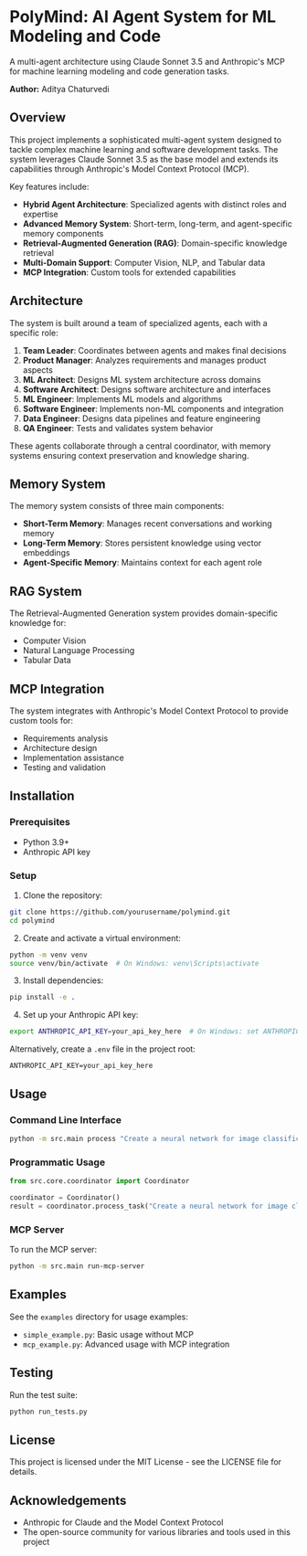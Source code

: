 # PolyMind: AI Agent System for ML Modeling and Code

A multi-agent architecture using Claude Sonnet 3.5 and Anthropic's MCP for machine learning modeling and code generation tasks.

**Author:** Aditya Chaturvedi

## Overview

This project implements a sophisticated multi-agent system designed to tackle complex machine learning and software development tasks. The system leverages Claude Sonnet 3.5 as the base model and extends its capabilities through Anthropic's Model Context Protocol (MCP).

Key features include:

- **Hybrid Agent Architecture**: Specialized agents with distinct roles and expertise
- **Advanced Memory System**: Short-term, long-term, and agent-specific memory components
- **Retrieval-Augmented Generation (RAG)**: Domain-specific knowledge retrieval
- **Multi-Domain Support**: Computer Vision, NLP, and Tabular data
- **MCP Integration**: Custom tools for extended capabilities

## Architecture

The system is built around a team of specialized agents, each with a specific role:

1. **Team Leader**: Coordinates between agents and makes final decisions
2. **Product Manager**: Analyzes requirements and manages product aspects
3. **ML Architect**: Designs ML system architecture across domains
4. **Software Architect**: Designs software architecture and interfaces
5. **ML Engineer**: Implements ML models and algorithms
6. **Software Engineer**: Implements non-ML components and integration
7. **Data Engineer**: Designs data pipelines and feature engineering
8. **QA Engineer**: Tests and validates system behavior

These agents collaborate through a central coordinator, with memory systems ensuring context preservation and knowledge sharing.

## Memory System

The memory system consists of three main components:

- **Short-Term Memory**: Manages recent conversations and working memory
- **Long-Term Memory**: Stores persistent knowledge using vector embeddings
- **Agent-Specific Memory**: Maintains context for each agent role

## RAG System

The Retrieval-Augmented Generation system provides domain-specific knowledge for:

- Computer Vision
- Natural Language Processing
- Tabular Data

## MCP Integration

The system integrates with Anthropic's Model Context Protocol to provide custom tools for:

- Requirements analysis
- Architecture design
- Implementation assistance
- Testing and validation

## Installation

### Prerequisites

- Python 3.9+
- Anthropic API key

### Setup

1. Clone the repository:

```bash
git clone https://github.com/yourusername/polymind.git
cd polymind
```

2. Create and activate a virtual environment:

```bash
python -m venv venv
source venv/bin/activate  # On Windows: venv\Scripts\activate
```

3. Install dependencies:

```bash
pip install -e .
```

4. Set up your Anthropic API key:

```bash
export ANTHROPIC_API_KEY=your_api_key_here  # On Windows: set ANTHROPIC_API_KEY=your_api_key_here
```

Alternatively, create a `.env` file in the project root:

```
ANTHROPIC_API_KEY=your_api_key_here
```

## Usage

### Command Line Interface

```bash
python -m src.main process "Create a neural network for image classification"
```

### Programmatic Usage

```python
from src.core.coordinator import Coordinator

coordinator = Coordinator()
result = coordinator.process_task("Create a neural network for image classification")
```

### MCP Server

To run the MCP server:

```bash
python -m src.main run-mcp-server
```

## Examples

See the `examples` directory for usage examples:

- `simple_example.py`: Basic usage without MCP
- `mcp_example.py`: Advanced usage with MCP integration

## Testing

Run the test suite:

```bash
python run_tests.py
```

## License

This project is licensed under the MIT License - see the LICENSE file for details.

## Acknowledgements

- Anthropic for Claude and the Model Context Protocol
- The open-source community for various libraries and tools used in this project
